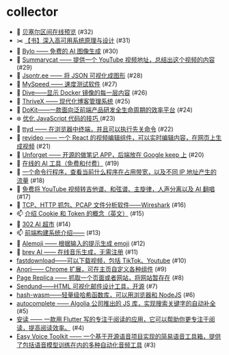 # collector
- 🍁 [贝塞尔区间在线预览](https://github.com/dengaye/collector/issues/32) (#32)
- ✂️ [【书】深入高可用系统原理与设计](https://github.com/dengaye/collector/issues/31) (#31)
- 🍁 [Bylo —— 免费的 AI 图像生成](https://github.com/dengaye/collector/issues/30) (#30)
- 🍁 [Summarycat —— 提供一个 YouTube 视频地址，总结出这个视频的内容](https://github.com/dengaye/collector/issues/29) (#29)
- 🍁 [Jsontr.ee —— 将 JSON 可视化成图形](https://github.com/dengaye/collector/issues/28) (#28)
- 🍁 [MySpeed —— 速度测试软件](https://github.com/dengaye/collector/issues/27) (#27)
- 🍁 [Dive——显示 Docker 镜像的每一层内容](https://github.com/dengaye/collector/issues/26) (#26)
- 🍁 [ThriveX —— 现代化博客管理系统](https://github.com/dengaye/collector/issues/25) (#25)
- 🍁 [DoKit——一款面向泛前端产品研发全生命周期的效率平台](https://github.com/dengaye/collector/issues/24) (#24)
- ❄️ [优化 JavaScript 代码的技巧 ](https://github.com/dengaye/collector/issues/23) (#23)
- 🍁 [ttyd —— 在浏览器中终端，并且可以执行先关命令](https://github.com/dengaye/collector/issues/22) (#22)
- 🍁 [revideo —— 一个 React 的视频编辑组件，可以实时编辑内容，在网页上生成视频](https://github.com/dengaye/collector/issues/21) (#21)
- 🍁 [Unforget —— 开源的做笔记 APP，后端放在 Google keep 上](https://github.com/dengaye/collector/issues/20) (#20)
- 🍁 [在线的 AI 工具（免费和付费）](https://github.com/dengaye/collector/issues/19) (#19)
- 🍁 [一个命令行程序，查看当前什么程序在占用带宽，以及不同 IP 地址产生的流量](https://github.com/dengaye/collector/issues/18) (#18)
- 🍁 [免费将 YouTube 视频转吉他谱、和弦谱、主旋律，人声分离以及 AI 翻唱](https://github.com/dengaye/collector/issues/17) (#17)
- 🍁 [TCP、HTTP 抓包、PCAP 文件分析软件——Wireshark](https://github.com/dengaye/collector/issues/16) (#16)
- 📫 [介绍 Cookie 和 Token 的概念（英文）](https://github.com/dengaye/collector/issues/15) (#15)
- 🍁 [302 AI 超市](https://github.com/dengaye/collector/issues/14) (#14)
- 📫 [前端构建系统介绍——](https://github.com/dengaye/collector/issues/13) (#13)
- 🍁 [AIemoji —— 根据输入的提示生成 emoji](https://github.com/dengaye/collector/issues/12) (#12)
- 🍁 [brev AI —— 在线音乐生成，无需注册](https://github.com/dengaye/collector/issues/11) (#11)
-  [fastdownload——可以下载视频，包括 TikTok、Youtube](https://github.com/dengaye/collector/issues/10) (#10)
-  [Anori—— Chrome 扩展，可在主页自定义各种组件](https://github.com/dengaye/collector/issues/9) (#9)
-  [Page Replica —— 抓取一个页面或者网站，将网站暂存在](https://github.com/dengaye/collector/issues/8) (#8)
-  [Sendund——HTML 可视化邮件设计工具，开源](https://github.com/dengaye/collector/issues/7) (#7)
-  [hash-wasm——轻量级哈希函数库，可以用浏览器和 NodeJS](https://github.com/dengaye/collector/issues/6) (#6)
-  [autocomplete —— Algolia 公司推出的 JS 库，实现搜索关键字的自动补全](https://github.com/dengaye/collector/issues/5) (#5)
-  [安读 —— 一款用  Flutter 写的专注于阅读的应用，它可以帮助你更专注于阅读，提高阅读效率。](https://github.com/dengaye/collector/issues/4) (#4)
-  [Easy Voice Toolkit —— 一个基于开源语音项目实现的简易语音工具箱，提供了包括语音模型训练在内的多种自动化音频工具](https://github.com/dengaye/collector/issues/3) (#3)
